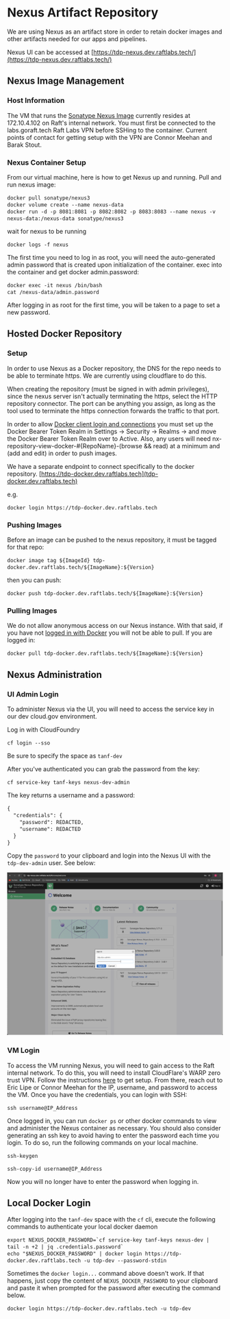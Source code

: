 # Nexus Artifact Repository

We are using Nexus as an artifact store in order to retain docker images and other artifacts needed for our apps and pipelines.

Nexus UI can be accessed at [https://tdp-nexus.dev.raftlabs.tech/](https://tdp-nexus.dev.raftlabs.tech/)

## Nexus Image Management

### Host Information

The VM that runs the [Sonatype Nexus Image](https://help.sonatype.com/repomanager3/product-information/download) currently resides at 172.10.4.102 on Raft's internal network. You must first be connected to the labs.goraft.tech Raft Labs VPN before SSHing to the container. Current points of contact for getting setup with the VPN are Connor Meehan and Barak Stout.

### Nexus Container Setup

From our virtual machine, here is how to get Nexus up and running.
Pull and run nexus image:
```
docker pull sonatype/nexus3
docker volume create --name nexus-data
docker run -d -p 8081:8081 -p 8082:8082 -p 8083:8083 --name nexus -v nexus-data:/nexus-data sonatype/nexus3
```

wait for nexus to be running
```
docker logs -f nexus
```

The first time you need to log in as root, you will need the auto-generated admin password that is created upon initialization of the container.
exec into the container and get docker admin.password:
```
docker exec -it nexus /bin/bash
cat /nexus-data/admin.password
```

After logging in as root for the first time, you will be taken to a page to set a new password.

## Hosted Docker Repository

### Setup

In order to use Nexus as a Docker repository, the DNS for the repo needs to be able to terminate https. We are currently using cloudflare to do this.

When creating the repository (must be signed in with admin privileges), since the nexus server isn't actually terminating the https, select the HTTP repository connector. The port can be anything you assign, as long as the tool used to terminate the https connection forwards the traffic to that port.

In order to allow [Docker client login and connections](https://help.sonatype.com/repomanager3/nexus-repository-administration/formats/docker-registry/docker-authentication) you must set up the Docker Bearer Token Realm in Settings -> Security -> Realms -> and move the Docker Bearer Token Realm over to Active.
Also, any users will need nx-repository-view-docker-#{RepoName}-(browse && read) at a minimum and (add and edit) in order to push images.

We have a separate endpoint to connect specifically to the docker repository.
[https://tdp-docker.dev.raftlabs.tech](tdp-docker.dev.raftlabs.tech)

e.g.
```
docker login https://tdp-docker.dev.raftlabs.tech
```

### Pushing Images

Before an image can be pushed to the nexus repository, it must be tagged for that repo:

```
docker image tag ${ImageId} tdp-docker.dev.raftlabs.tech/${ImageName}:${Version}
```

then you can push:

```
docker push tdp-docker.dev.raftlabs.tech/${ImageName}:${Version}
```

### Pulling Images

We do not allow anonymous access on our Nexus instance. With that said, if you have not [logged in with Docker](#docker-login) you will not be able to pull. If you are logged in:

```
docker pull tdp-docker.dev.raftlabs.tech/${ImageName}:${Version}
```

## Nexus Administration

### UI Admin Login
To administer Nexus via the UI, you will need to access the service key in our dev cloud.gov environment.

Log in with CloudFoundry
```
cf login --sso
```
Be sure to specify the space as `tanf-dev`

After you've authenticated you can grab the password from the key:
```
cf service-key tanf-keys nexus-dev-admin
```

The key returns a username and a password:
```
{
  "credentials": {
    "password": REDACTED,
    "username": REDACTED
  }
}
```
Copy the `password` to your clipboard and login into the Nexus UI with the `tdp-dev-admin` user. See below:

![Nexus Dev Admin Login](./images/nexus-dev-admin-login.png)

### VM Login
To access the VM running Nexus, you will need to gain access to the Raft internal network. To do this, you will need to install CloudFlare's WARP zero trust VPN. Follow the instructions [here](https://gorafttech-my.sharepoint.com/:w:/g/personal/tradin_teamraft_com/EZePOTv0dbdBguHITcoXQF0Bd5JAcqeLsJTlEOktTfIXHA?e=34WqB4) to get setup. From there, reach out to Eric Lipe or Connor Meehan for the IP, username, and password to access the VM. Once you have the credentials, you can login with SSH:
```
ssh username@IP_Address
```

Once logged in, you can run `docker ps` or other docker commands to view and administer the Nexus container as necessary. You should also consider generating an ssh key to avoid having to enter the password each time you login. To do so, run the following commands on your local machine.
```
ssh-keygen
```

```
ssh-copy-id username@IP_Address
```
Now you will no longer have to enter the password when logging in.

## Local Docker Login
After logging into the `tanf-dev` space with the `cf` cli, execute the following commands to authenticate your local docker daemon
```
export NEXUS_DOCKER_PASSWORD=`cf service-key tanf-keys nexus-dev | tail -n +2 | jq .credentials.password`
echo "$NEXUS_DOCKER_PASSWORD" | docker login https://tdp-docker.dev.raftlabs.tech -u tdp-dev --password-stdin
```

Sometimes the `docker login...` command above doesn't work. If that happens, just copy the content of `NEXUS_DOCKER_PASSWORD` to your clipboard and paste it when prompted for the password after executing the command below.
```
docker login https://tdp-docker.dev.raftlabs.tech -u tdp-dev
```
